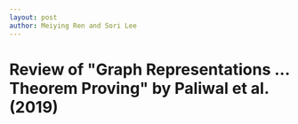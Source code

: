 ```yaml
---
layout: post
author: Meiying Ren and Sori Lee
---
```


# Review of "Graph Representations ... Theorem Proving" by Paliwal et al. (2019)
